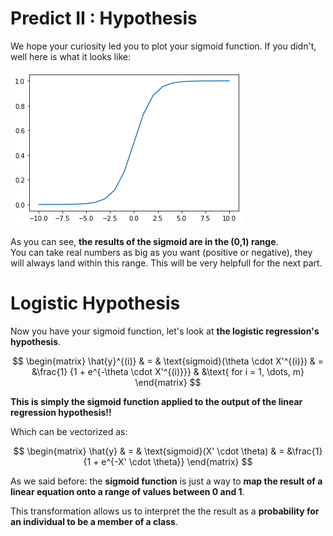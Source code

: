 # Predict II : Hypothesis 

We hope your curiosity led you to plot your sigmoid function. If you didn't, well here is what it looks like:

<img src="../../day00/assets/sigmoid.png"/>  

As you can see, **the results of the sigmoid are in the (0,1) range**.  
You can take real numbers as big as you want (positive or negative), they will always land within this range. This will be very helpfull for the next part.

# Logistic Hypothesis

Now you have your sigmoid function, let's look at **the logistic regression's hypothesis**.

$$
\begin{matrix}
\hat{y}^{(i)} & = & \text{sigmoid}(\theta \cdot X'^{(i)}) 
& =  &\frac{1} {1 + e^{-\theta \cdot X'^{(i)}}} & &\text{ for i = 1, \dots, m}    
\end{matrix}
$$

**This is simply the sigmoid function applied to the output of the linear regression hypothesis!!**  

Which can be vectorized as: 

$$
\begin{matrix}
\hat{y} & = & \text{sigmoid}(X' \cdot \theta) & =  &\frac{1} {1 + e^{-X' \cdot \theta}}    
\end{matrix}
$$

As we said before: the **sigmoid function** is just a way to **map the result of a linear equation onto a range of values between 0 and 1**.  

This transformation allows us to interpret the the result as a **probability for an individual to be a member of a class**.

